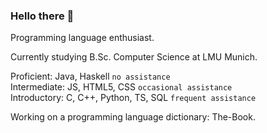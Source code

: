 ### Hello there 👋

<!--
I am a backend focused fullstack developer.  
My most notable quality is the ability to quickly internalize new concepts.
-->

Programming language enthusiast.

Currently studying B.Sc. Computer Science at LMU Munich.

Proficient: Java, Haskell `no assistance`  
Intermediate:  JS, HTML5, CSS `occasional assistance`    
Introductory:  C, C++, Python, TS, SQL `frequent assistance` 

Working on a programming language dictionary: The-Book.

<!--
**Keremergur/Keremergur** is a ✨ _special_ ✨ repository because its `README.md` (this file) appears on your GitHub profile.

Here are some ideas to get you started:

- 🔭 I’m currently working on ...
- 🌱 I’m currently learning ...
- 👯 I’m looking to collaborate on ...
- 🤔 I’m looking for help with ...
- 💬 Ask me about ...
- 📫 How to reach me: ...
- 😄 Pronouns: ...
- ⚡ Fun fact: ...
-->
